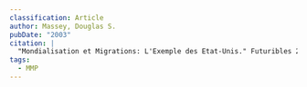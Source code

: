 ```yaml
---
classification: Article
author: Massey, Douglas S.
pubDate: "2003"
citation: |
  "Mondialisation et Migrations: L'Exemple des Etat-Unis." Futuribles 284:1-9.
tags:
  - MMP
---
```

